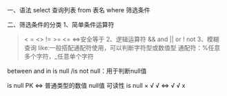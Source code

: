 一、语法
select 查询列表
from 表名
where 筛选条件

二、筛选条件的分类
1、简单条件运算符
> < = <> != >= <=  <=>安全等于
> 2、逻辑运算符
> && and
> || or
> !  not
> 3、模糊查询
> like:一般搭配通配符使用，可以判断字符型或数值型
> 通配符：%任意多个字符，_任意单个字符

between and
in
is null /is not null：用于判断null值

is null PK <=>
			 普通类型的数值	 null值		可读性
is null		×			               √		          √
<=>		    √			               √                  x